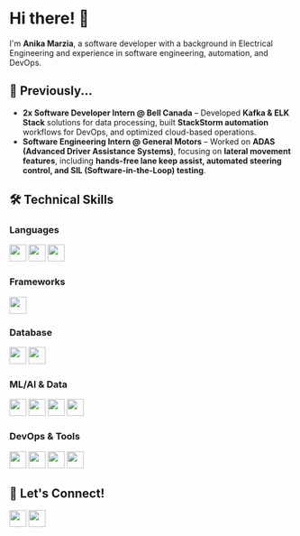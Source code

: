 # Hi there! 👋  
I'm **Anika Marzia**, a software developer with a background in Electrical Engineering and experience in software engineering, automation, and DevOps.

## 📜 Previously...
-  **2x Software Developer Intern @ Bell Canada** – Developed **Kafka & ELK Stack** solutions for data processing, built **StackStorm automation** workflows for DevOps, and optimized cloud-based operations.
-  **Software Engineering Intern @ General Motors** – Worked on **ADAS (Advanced Driver Assistance Systems)**, focusing on **lateral movement features**, including **hands-free lane keep assist, automated steering control, and SIL (Software-in-the-Loop) testing**.

## 🛠 Technical Skills
### Languages  
<p align="left">
  <img src="https://img.shields.io/badge/Java-blue?style=for-the-badge&logo=java" height="30">
  <img src="https://img.shields.io/badge/Python-blue?style=for-the-badge&logo=python" height="30">
  <img src="https://img.shields.io/badge/C++-blue?style=for-the-badge&logo=c%2B%2B" height="30">
</p>

### Frameworks  
<p align="left">
  <img src="https://img.shields.io/badge/Flask-black?style=for-the-badge&logo=flask" height="30">
</p>

### Database  
<p align="left">
  <img src="https://img.shields.io/badge/MySQL-blue?style=for-the-badge&logo=mysql" height="30">
  <img src="https://img.shields.io/badge/PostgreSQL-blue?style=for-the-badge&logo=postgresql" height="30">
</p>

### ML/AI & Data  
<p align="left">
  <img src="https://img.shields.io/badge/TensorFlow-orange?style=for-the-badge&logo=tensorflow" height="30">
  <img src="https://img.shields.io/badge/NumPy-blue?style=for-the-badge&logo=numpy" height="30">
  <img src="https://img.shields.io/badge/Pandas-purple?style=for-the-badge&logo=pandas" height="30">
  <img src="https://img.shields.io/badge/scikit--learn-orange?style=for-the-badge&logo=scikit-learn" height="30">
</p>

### DevOps & Tools  
<p align="left">
  <img src="https://img.shields.io/badge/Git-red?style=for-the-badge&logo=git" height="30">
  <img src="https://img.shields.io/badge/Docker-blue?style=for-the-badge&logo=docker" height="30">
  <img src="https://img.shields.io/badge/Linux-yellow?style=for-the-badge&logo=linux" height="30">
  <img src="https://img.shields.io/badge/JIRA-blue?style=for-the-badge&logo=jira" height="30">
</p>

## 📍 Let's Connect!  
<p align="left">
  <a href="https://www.linkedin.com/in/anika-marzia/"><img src="https://img.shields.io/badge/LinkedIn-blue?style=for-the-badge&logo=linkedin" height="30"></a>
  <a href="https://github.com/anikam21"><img src="https://img.shields.io/badge/GitHub-black?style=for-the-badge&logo=github" height="30"></a>
</p>
